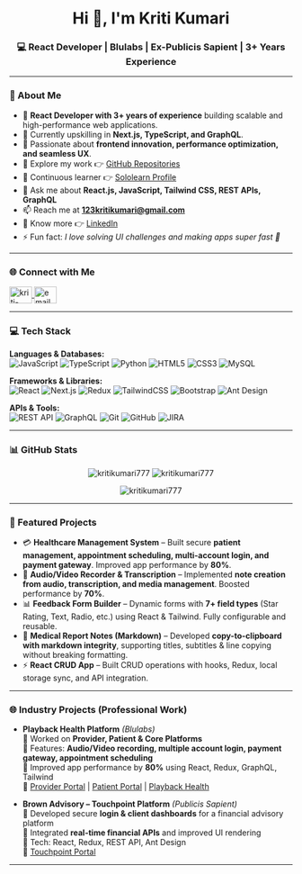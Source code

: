 <h1 align="center">Hi 👋, I'm Kriti Kumari</h1>
<h3 align="center">💻 React Developer | Blulabs | Ex-Publicis Sapient | 3+ Years Experience</h3>

---

### 🚀 About Me  
- 🔭 **React Developer with 3+ years of experience** building scalable and high-performance web applications.  
- 🌱 Currently upskilling in **Next.js, TypeScript, and GraphQL**.  
- 👯 Passionate about **frontend innovation, performance optimization, and seamless UX**.  
- 📂 Explore my work 👉 [GitHub Repositories](https://github.com/kritikumari777)  
- 📝 Continuous learner 👉 [Sololearn Profile](https://www.sololearn.com/profile/9415219)  
- 💬 Ask me about **React.js, JavaScript, Tailwind CSS, REST APIs, GraphQL**  
- 📫 Reach me at **123kritikumari@gmail.com**  
- 📄 Know more 👉 [LinkedIn](https://www.linkedin.com/in/kriti-kumari-862753185/)  
- ⚡ Fun fact: *I love solving UI challenges and making apps super fast 🚀*  

---

### 🌐 Connect with Me  
<p align="left">
  <a href="https://www.linkedin.com/in/kriti-kumari-862753185/" target="_blank">
    <img align="center" src="https://raw.githubusercontent.com/rahuldkjain/github-profile-readme-generator/master/src/images/icons/Social/linked-in-alt.svg" alt="kriti-kumari" height="30" width="40" />
  </a>
  <a href="mailto:123kritikumari@gmail.com" target="_blank">
    <img align="center" src="https://cdn-icons-png.flaticon.com/512/732/732200.png" alt="email" height="30" width="40" />
  </a>
</p>

---

### 💻 Tech Stack  

**Languages & Databases:**  
![JavaScript](https://img.shields.io/badge/JavaScript-F7DF1E?logo=javascript&logoColor=black) 
![TypeScript](https://img.shields.io/badge/TypeScript-3178C6?logo=typescript&logoColor=white) 
![Python](https://img.shields.io/badge/Python-3776AB?logo=python&logoColor=white) 
![HTML5](https://img.shields.io/badge/HTML5-E34F26?logo=html5&logoColor=white) 
![CSS3](https://img.shields.io/badge/CSS3-1572B6?logo=css3&logoColor=white) 
![MySQL](https://img.shields.io/badge/MySQL-4479A1?logo=mysql&logoColor=white)  

**Frameworks & Libraries:**  
![React](https://img.shields.io/badge/React-20232A?logo=react&logoColor=61DAFB) 
![Next.js](https://img.shields.io/badge/Next.js-000000?logo=nextdotjs&logoColor=white) 
![Redux](https://img.shields.io/badge/Redux-764ABC?logo=redux&logoColor=white) 
![TailwindCSS](https://img.shields.io/badge/Tailwind_CSS-38B2AC?logo=tailwind-css&logoColor=white) 
![Bootstrap](https://img.shields.io/badge/Bootstrap-7952B3?logo=bootstrap&logoColor=white) 
![Ant Design](https://img.shields.io/badge/Ant_Design-0170FE?logo=ant-design&logoColor=white)  

**APIs & Tools:**  
![REST API](https://img.shields.io/badge/REST_API-FF6F00?logo=fastapi&logoColor=white) 
![GraphQL](https://img.shields.io/badge/GraphQL-E10098?logo=graphql&logoColor=white) 
![Git](https://img.shields.io/badge/Git-F05032?logo=git&logoColor=white) 
![GitHub](https://img.shields.io/badge/GitHub-181717?logo=github&logoColor=white) 
![JIRA](https://img.shields.io/badge/JIRA-0052CC?logo=jira&logoColor=white)  

---

### 📊 GitHub Stats  
<p align="center">
  <img src="https://github-readme-stats.vercel.app/api?username=kritikumari777&show_icons=true&locale=en&theme=tokyonight" alt="kritikumari777" />
  <img src="https://github-readme-streak-stats.herokuapp.com/?user=kritikumari777&theme=tokyonight" alt="kritikumari777" />
</p>

<p align="center">
  <img src="https://github-readme-stats.vercel.app/api/top-langs?username=kritikumari777&show_icons=true&locale=en&layout=compact&theme=tokyonight" alt="kritikumari777" />
</p>

---

### 🚀 Featured Projects  

- 💳 **Healthcare Management System** – Built secure **patient management, appointment scheduling, multi-account login, and payment gateway**. Improved app performance by **80%**.  
- 🎥 **Audio/Video Recorder & Transcription** – Implemented **note creation from audio, transcription, and media management**. Boosted performance by **70%**.  
- 📊 **Feedback Form Builder** – Dynamic forms with **7+ field types** (Star Rating, Text, Radio, etc.) using React & Tailwind. Fully configurable and reusable.  
- 📝 **Medical Report Notes (Markdown)** – Developed **copy-to-clipboard with markdown integrity**, supporting titles, subtitles & line copying without breaking formatting.  
- ⚡ **React CRUD App** – Built CRUD operations with hooks, Redux, local storage sync, and API integration.  

---

### 🌐 Industry Projects (Professional Work)  

- **Playback Health Platform** *(Blulabs)*  
  🔹 Worked on **Provider, Patient & Core Platforms**  
  🔹 Features: **Audio/Video recording, multiple account login, payment gateway, appointment scheduling**  
  🔹 Improved app performance by **80%** using React, Redux, GraphQL, Tailwind  
  🔗 [Provider Portal](https://provider.playbackhealth.com/login) | [Patient Portal](https://dev-patientportal.playback-dev.com/) | [Playback Health](https://pro.playbackhealth.com/)  

- **Brown Advisory – Touchpoint Platform** *(Publicis Sapient)*  
  🔹 Developed secure **login & client dashboards** for a financial advisory platform  
  🔹 Integrated **real-time financial APIs** and improved UI rendering  
  🔹 Tech: React, Redux, REST API, Ant Design  
  🔗 [Touchpoint Portal](https://touchpoint.brownadvisory.com/brown-web/login/loginForm.go)  

---
